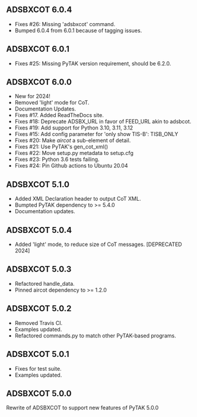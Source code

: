 ## ADSBXCOT 6.0.4

- Fixes #26: Missing 'adsbxcot' command.
- Bumped 6.0.4 from 6.0.1 because of tagging issues.

## ADSBXCOT 6.0.1

- Fixes #25: Missing PyTAK version requirement, should be 6.2.0.

## ADSBXCOT 6.0.0

- New for 2024!
- Removed 'light' mode for CoT.
- Documentation Updates.
- Fixes #17. Added ReadTheDocs site.
- Fixes #18: Deprecate ADSBX_URL in favor of FEED_URL akin to adsbcot.
- Fixes #19: Add support for Python 3.10, 3.11, 3.12
- Fixes #15: Add config parameter for 'only show TIS-B': TISB_ONLY
- Fixes #20: Make _aircot_ a sub-element of detail.
- Fixes #21: Use PyTAK's gen_cot_xml()
- Fixes #22: Move setup.py metadata to setup.cfg
- Fixes #23: Python 3.6 tests failing.
- Fixes #24: Pin Github actions to Ubuntu 20.04

## ADSBXCOT 5.1.0
- Added XML Declaration header to output CoT XML.
- Bumpted PyTAK dependency to >= 5.4.0
- Documentation updates.

## ADSBXCOT 5.0.4
- Added 'light' mode, to reduce size of CoT messages. [DEPRECATED 2024]

## ADSBXCOT 5.0.3
- Refactored handle_data.
- Pinned aircot dependency to >= 1.2.0

## ADSBXCOT 5.0.2
- Removed Travis CI.
- Examples updated.
- Refactored commands.py to match other PyTAK-based programs.

## ADSBXCOT 5.0.1
- Fixes for test suite.
- Examples updated.

## ADSBXCOT 5.0.0
Rewrite of ADSBXCOT to support new features of PyTAK 5.0.0